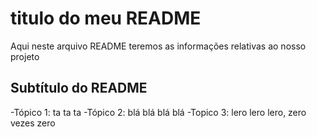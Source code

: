 # titulo do meu README

Aqui neste arquivo README teremos as informações relativas ao nosso projeto

## Subtítulo do README

-Tópico 1: ta ta ta
-Tópico 2: blá blá blá blá
-Topico 3: lero lero lero, zero vezes zero
